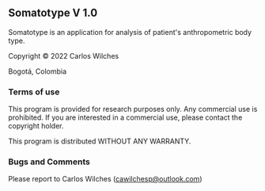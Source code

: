 ## Somatotype V 1.0

Somatotype is an application for analysis of patient's anthropometric body type.

Copyright ©️ 2022 Carlos Wilches
 
Bogotá, Colombia

### Terms of use

This program is provided for research purposes only. Any commercial use is prohibited. If you are interested in a commercial use, please contact the copyright holder. 
 
This program is distributed WITHOUT ANY WARRANTY.

### Bugs and Comments

Please report to Carlos Wilches (cawilchesp@outlook.com)
